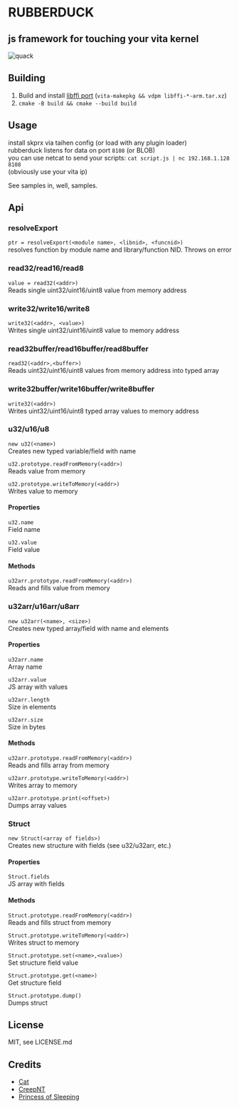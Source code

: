 # RUBBERDUCK
## js framework for touching your vita kernel

![quack](rubberduck.jpg)


## Building
1. Build and install [libffi port](https://github.com/isage/vita-packages-extra/tree/master/libffi) (`vita-makepkg && vdpm libffi-*-arm.tar.xz`)
2. `cmake -B build && cmake --build build`

## Usage
install skprx via taihen config (or load with any plugin loader)  
rubberduck listens for data on port `8108` (or BLOB)  
you can use netcat to send your scripts: `cat script.js | nc 192.168.1.128 8108`  
(obviously use your vita ip)

See samples in, well, samples.

## Api

### resolveExport
`ptr = resolveExport(<module name>, <libnid>, <funcnid>)`  
resolves function by module name and library/function NID. Throws on error

### read32/read16/read8
`value = read32(<addr>)`  
Reads single uint32/uint16/uint8 value from memory address

### write32/write16/write8
`write32(<addr>, <value>)`  
Writes single uint32/uint16/uint8 value to memory address

### read32buffer/read16buffer/read8buffer
`read32(<addr>,<buffer>)`  
Reads uint32/uint16/uint8 values from memory address into typed array

### write32buffer/write16buffer/write8buffer
`write32(<addr>)`  
Writes uint32/uint16/uint8 typed array values to memory address

### u32/u16/u8
`new u32(<name>)`  
Creates new typed variable/field with name <name>

`u32.prototype.readFromMemory(<addr>)`  
Reads value from memory  

`u32.prototype.writeToMemory(<addr>)`  
Writes value to memory  

#### Properties
`u32.name`  
Field name

`u32.value`  
Field value

#### Methods
`u32arr.prototype.readFromMemory(<addr>)`  
Reads and fills value from memory  

### u32arr/u16arr/u8arr
`new u32arr(<name>, <size>)`  
Creates new typed array/field with name <name> and <size> elements  

#### Properties
`u32arr.name`  
Array name

`u32arr.value`  
JS array with values

`u32arr.length`  
Size in elements

`u32arr.size`  
Size in bytes

#### Methods
`u32arr.prototype.readFromMemory(<addr>)`  
Reads and fills array from memory  

`u32arr.prototype.writeToMemory(<addr>)`  
Writes array to memory  

`u32arr.prototype.print(<offset>)`  
Dumps array values  

### Struct
`new Struct(<array of fields>)`  
Creates new structure with fields <array of fields> (see u32/u32arr, etc.)

#### Properties
`Struct.fields`  
JS array with fields

#### Methods
`Struct.prototype.readFromMemory(<addr>)`  
Reads and fills struct from memory  

`Struct.prototype.writeToMemory(<addr>)`  
Writes struct to memory  

`Struct.prototype.set(<name>,<value>)`  
Set structure field value  

`Struct.prototype.get(<name>)`  
Get structure field  

`Struct.prototype.dump()`  
Dumps struct  


## License
MIT, see LICENSE.md

## Credits

* [Cat](https://github.com/isage/)
* [CreepNT](https://github.com/CreepNT/)
* [Princess of Sleeping](https://github.com/Princess-of-Sleeping/)
